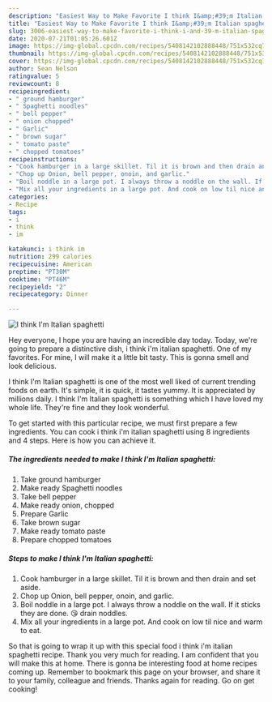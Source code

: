 ```yaml
---
description: "Easiest Way to Make Favorite I think I&amp;#39;m Italian spaghetti"
title: "Easiest Way to Make Favorite I think I&amp;#39;m Italian spaghetti"
slug: 3006-easiest-way-to-make-favorite-i-think-i-and-39-m-italian-spaghetti
date: 2020-07-21T01:05:26.601Z
image: https://img-global.cpcdn.com/recipes/5408142102888448/751x532cq70/i-think-im-italian-spaghetti-recipe-main-photo.jpg
thumbnail: https://img-global.cpcdn.com/recipes/5408142102888448/751x532cq70/i-think-im-italian-spaghetti-recipe-main-photo.jpg
cover: https://img-global.cpcdn.com/recipes/5408142102888448/751x532cq70/i-think-im-italian-spaghetti-recipe-main-photo.jpg
author: Sean Nelson
ratingvalue: 5
reviewcount: 8
recipeingredient:
- " ground hamburger"
- " Spaghetti noodles"
- " bell pepper"
- " onion chopped"
- " Garlic"
- " brown sugar"
- " tomato paste"
- " chopped tomatoes"
recipeinstructions:
- "Cook hamburger in a large skillet. Til it is brown and then drain and set aside."
- "Chop up Onion, bell pepper, onoin, and garlic."
- "Boil noddle in a large pot. I always throw a noddle on the wall. If it sticks they are done. 😘 drain noddles."
- "Mix all your ingredients in a large pot. And cook on low til nice and warm to eat."
categories:
- Recipe
tags:
- i
- think
- im

katakunci: i think im 
nutrition: 299 calories
recipecuisine: American
preptime: "PT30M"
cooktime: "PT46M"
recipeyield: "2"
recipecategory: Dinner

---
```



![I think I&#39;m Italian spaghetti](https://img-global.cpcdn.com/recipes/5408142102888448/751x532cq70/i-think-im-italian-spaghetti-recipe-main-photo.jpg)

Hey everyone, I hope you are having an incredible day today. Today, we're going to prepare a distinctive dish, i think i&#39;m italian spaghetti. One of my favorites. For mine, I will make it a little bit tasty. This is gonna smell and look delicious.



I think I&#39;m Italian spaghetti is one of the most well liked of current trending foods on earth. It's simple, it is quick, it tastes yummy. It is appreciated by millions daily. I think I&#39;m Italian spaghetti is something which I have loved my whole life. They're fine and they look wonderful.


To get started with this particular recipe, we must first prepare a few ingredients. You can cook i think i&#39;m italian spaghetti using 8 ingredients and 4 steps. Here is how you can achieve it.

<!--inarticleads1-->

##### The ingredients needed to make I think I&#39;m Italian spaghetti:

1. Take  ground hamburger
1. Make ready  Spaghetti noodles
1. Take  bell pepper
1. Make ready  onion, chopped
1. Prepare  Garlic
1. Take  brown sugar
1. Make ready  tomato paste
1. Prepare  chopped tomatoes




<!--inarticleads2-->

##### Steps to make I think I&#39;m Italian spaghetti:

1. Cook hamburger in a large skillet. Til it is brown and then drain and set aside.
1. Chop up Onion, bell pepper, onoin, and garlic.
1. Boil noddle in a large pot. I always throw a noddle on the wall. If it sticks they are done. 😘 drain noddles.
1. Mix all your ingredients in a large pot. And cook on low til nice and warm to eat.




So that is going to wrap it up with this special food i think i&#39;m italian spaghetti recipe. Thank you very much for reading. I am confident that you will make this at home. There is gonna be interesting food at home recipes coming up. Remember to bookmark this page on your browser, and share it to your family, colleague and friends. Thanks again for reading. Go on get cooking!
